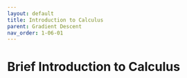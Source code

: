 ```yaml
---
layout: default
title: Introduction to Calculus
parent: Gradient Descent
nav_order: 1-06-01
---
```


# Brief Introduction to Calculus
